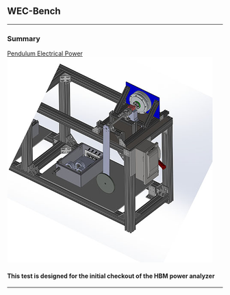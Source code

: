 ## WEC-Bench

---

### Summary 

[Pendulum Electrical Power](/WEC_Bench/pendulum_electrical_power)
<img src="images/Pendulum_thumbnail.jpg?raw=true"/>
#### This test is designed for the initial checkout of the HBM power analyzer
---
